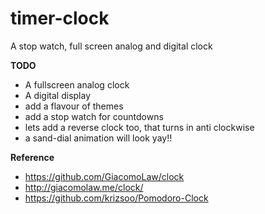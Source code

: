 # timer-clock
A stop watch, full screen analog and digital clock 

**TODO**
- A fullscreen analog clock
- A digital display
- add a flavour of themes
- add a stop watch for countdowns
- lets add a reverse clock too, that turns in anti clockwise
- a sand-dial animation will look yay!! 

**Reference**
- https://github.com/GiacomoLaw/clock
- http://giacomolaw.me/clock/
- https://github.com/krizsoo/Pomodoro-Clock
